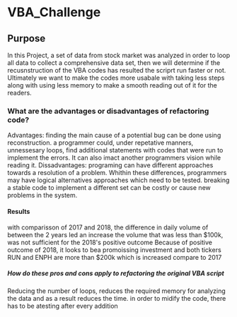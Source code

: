 # VBA_Challenge


## Purpose
In this Project, a set of data from stock market was analyzed in order to loop all data to collect a comprehensive data set, then we will determine if the recusnstruction of the VBA codes has resulted the scriprt run faster or not. Ultimately we want to make the codes more usabale with taking less steps along with using less memory to make a smooth reading out of it for the readers.

### 	What are the advantages or disadvantages of refactoring code?
Advantages:
finding the main cause of a potential bug can be done using reconstruction. a programmer could, under repetative manners, unnessesary loops, find additional statements with codes that were run to implement the errors. It can also imact another programmers vision while reading it.
Dissadvantages:
programing can have different approaches towards a resolution of a problem. Whithin these differences, programmers may have logical alternatives approaches which need to be tested. breaking a stable code  to implement a different set can be costly or cause new problems in the system.   



#### Results

with comparisson of 2017 and 2018, the difference in daily volume of between the 2 years led an increase the volume that was less than $100k, was not sufficient for the 2018's positive outcome
Because of positive outcome of 2018, it looks to bea promoissing investment and both tickers RUN and ENPH are more than $200k which is increased compare to 2017


#####	How do these pros and cons apply to refactoring the original VBA script
Reducing the number of loops, reduces the required memory for analyzing the data and as a result reduces the time. in order to midify the code, there has to be atesting after every addition 
